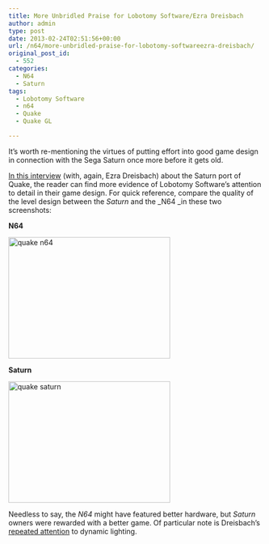```yaml
---
title: More Unbridled Praise for Lobotomy Software/Ezra Dreisbach
author: admin
type: post
date: 2013-02-24T02:51:56+00:00
url: /n64/more-unbridled-praise-for-lobotomy-softwareezra-dreisbach/
original_post_id:
  - 552
categories:
  - N64
  - Saturn
tags:
  - Lobotomy Software
  - n64
  - Quake
  - Quake GL

---
```

It&#8217;s worth re-mentioning the virtues of putting effort into good game design in connection with the Sega Saturn once more before it gets old.

[In this interview][1] (with, again, Ezra Dreisbach) about the Saturn port of Quake, the reader can find more evidence of Lobotomy Software&#8217;s attention to detail in their game design. For quick reference, compare the quality of the level design between the _Saturn_ and the _N64 _in these two screenshots:

**N64**

[<img class="size-full wp-image-555 alignnone" alt="quake n64" src="http://jumpnshoot9000.com/wp-content/uploads/2013/02/quake-n64.png" width="320" height="240" />][2]

**Saturn**

[<img class="alignnone size-full wp-image-556" alt="quake saturn" src="http://jumpnshoot9000.com/wp-content/uploads/2013/02/quake-saturn.png" width="320" height="240" />][3]

Needless to say, the _N64_ might have featured better hardware, but _Saturn_ owners were rewarded with a better game. Of particular note is Dreisbach&#8217;s [repeated attention][4] to dynamic lighting.

 [1]: http://www.curmudgeongamer.com/2002/03/platform-shootout-sega-saturn-quake-vs.html
 [2]: http://jumpnshoot9000.com/wp-content/uploads/2013/02/quake-n64.png
 [3]: http://jumpnshoot9000.com/wp-content/uploads/2013/02/quake-saturn.png
 [4]: http://blog.gareth-jones.co.uk/2010/08/07/interview-ezra-dreisbach/#more-410